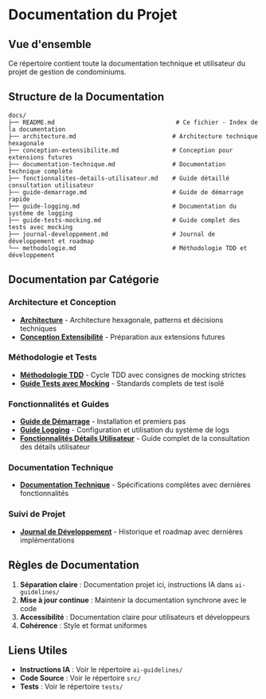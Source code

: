 # Documentation du Projet

## Vue d'ensemble

Ce répertoire contient toute la documentation technique et utilisateur du projet de gestion de condominiums.

## Structure de la Documentation

```
docs/
├── README.md                                  # Ce fichier - Index de la documentation
├── architecture.md                           # Architecture technique hexagonale
├── conception-extensibilite.md               # Conception pour extensions futures
├── documentation-technique.md                # Documentation technique complète
├── fonctionnalites-details-utilisateur.md    # Guide détaillé consultation utilisateur
├── guide-demarrage.md                        # Guide de démarrage rapide
├── guide-logging.md                          # Documentation du système de logging
├── guide-tests-mocking.md                    # Guide complet des tests avec mocking
├── journal-developpement.md                  # Journal de développement et roadmap
└── methodologie.md                           # Méthodologie TDD et développement
```

## Documentation par Catégorie

### Architecture et Conception
- **[Architecture](architecture.md)** - Architecture hexagonale, patterns et décisions techniques
- **[Conception Extensibilité](conception-extensibilite.md)** - Préparation aux extensions futures

### Méthodologie et Tests
- **[Méthodologie TDD](methodologie.md)** - Cycle TDD avec consignes de mocking strictes
- **[Guide Tests avec Mocking](guide-tests-mocking.md)** - Standards complets de test isolé

### Fonctionnalités et Guides
- **[Guide de Démarrage](guide-demarrage.md)** - Installation et premiers pas
- **[Guide Logging](guide-logging.md)** - Configuration et utilisation du système de logs
- **[Fonctionnalités Détails Utilisateur](fonctionnalites-details-utilisateur.md)** - Guide complet de la consultation des détails utilisateur

### Documentation Technique
- **[Documentation Technique](documentation-technique.md)** - Spécifications complètes avec dernières fonctionnalités

### Suivi de Projet
- **[Journal de Développement](journal-developpement.md)** - Historique et roadmap avec dernières implémentations

## Règles de Documentation

1. **Séparation claire** : Documentation projet ici, instructions IA dans `ai-guidelines/`
2. **Mise à jour continue** : Maintenir la documentation synchrone avec le code
3. **Accessibilité** : Documentation claire pour utilisateurs et développeurs
4. **Cohérence** : Style et format uniformes

## Liens Utiles

- **Instructions IA** : Voir le répertoire `ai-guidelines/`
- **Code Source** : Voir le répertoire `src/`
- **Tests** : Voir le répertoire `tests/`
